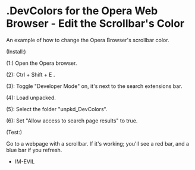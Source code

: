  
 
# .DevColors for the Opera Web Browser - Edit the Scrollbar's Color
 
An example of how to change the Opera Browser's scrollbar color.
 
 
 
(Install:)

(1:) Open the Opera browser.

(2): Ctrl + Shift + E .

(3): Toggle "Developer Mode" on, it's next to the search extensions bar.

(4): Load unpacked.

(5): Select the folder "unpkd_DevColors".
 
(6): Set "Allow access to search page results" to true.
 
 
(Test:) 

Go to a webpage with a scrollbar. If it's working; you'll
see a red bar, and a blue bar if you refresh.



 
-  IM-EVIL
